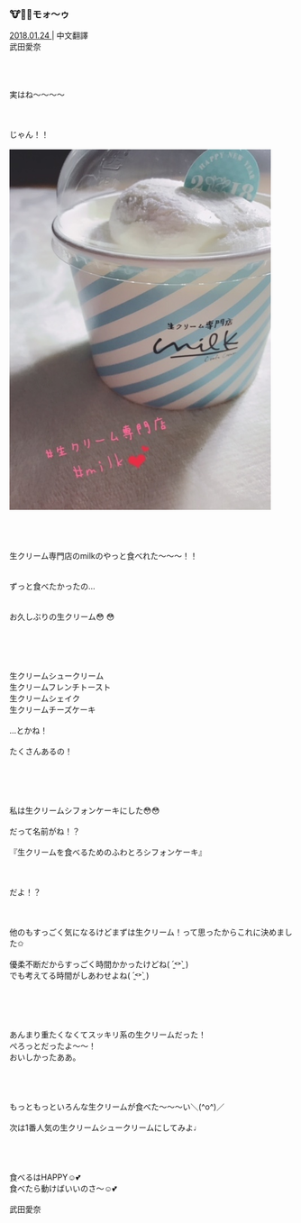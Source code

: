 ### 🐮🥛💕モォ〜ゥ
<a target="_blank" rel="noreferrer noopener" href="http://blog.nanabunnonijyuuni.com/s/n227/diary/detail/401?ima=1914&cd=blog">2018.01.24 </a>| 中文翻譯<a target="_blank" rel="noreferrer noopener" href=""></a><br>
武田愛奈<br>
<p><br><br><br>
実はね〜〜〜〜<br><br><br><br>
じゃん！！<br><br>
<img src="../../../../../Album/Backup/Blog/Aina/Jan2018/20180124_2_Blog_Aina_1.jpg"><br><br><br><br><br>
生クリーム専門店のmilkのやっと食べれた〜〜〜！！<br><br><br>
ずっと食べたかったの…<br><br><br>
お久しぶりの生クリーム😳 😳<br><br><br><br><br><br>
生クリームシュークリーム<br>
生クリームフレンチトースト<br>
生クリームシェイク<br>
生クリームチーズケーキ<br><br>
…とかね！<br><br>
たくさんあるの！<br><br><br><br><br><br>
私は生クリームシフォンケーキにした😳😳<br><br>
だって名前がね！？<br><br>
『生クリームを食べるためのふわとろシフォンケーキ』<br><br><br><br>
だよ！？<br><br><br><br>
他のもすっごく気になるけどまずは生クリーム！って思ったからこれに決めました✩︎<br><br>
優柔不断だからすっごく時間かかったけどね( ˊ̱˂˃ˋ̱ )<br>
でも考えてる時間がしあわせよね( ˊ̱˂˃ˋ̱ )<br><br><br><br><br><br>
あんまり重たくなくてスッキリ系の生クリームだった！<br>
ぺろっとだったよ〜〜！<br>
おいしかったああ。<br><br><br><br><br>
もっともっといろんな生クリームが食べた〜〜〜い＼(^o^)／<br><br>
次は1番人気の生クリームシュークリームにしてみよ♩<br><br><br><br><br>
食べるはHAPPY☺️💕<br>
食べたら動けばいいのさ〜☺️💕<br><br>
武田愛奈</p>